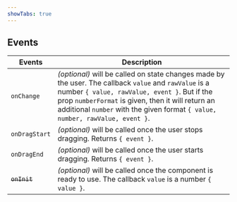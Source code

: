 ```yaml
---
showTabs: true
---
```


## Events

| Events        | Description                                                                                                                                                                                                                                                                                  |
| ------------- | -------------------------------------------------------------------------------------------------------------------------------------------------------------------------------------------------------------------------------------------------------------------------------------------- |
| `onChange`    | _(optional)_ will be called on state changes made by the user. The callback `value` and `rawValue` is a number `{ value, rawValue, event }`. But if the prop `numberFormat` is given, then it will return an additional `number` with the given format `{ value, number, rawValue, event }`. |
| `onDragStart` | _(optional)_ will be called once the user stops dragging. Returns `{ event }`.                                                                                                                                                                                                               |
| `onDragEnd`   | _(optional)_ will be called once the user starts dragging. Returns `{ event }`.                                                                                                                                                                                                              |
| ~~`onInit`~~  | _(optional)_ will be called once the component is ready to use. The callback `value` is a number `{ value }`.                                                                                                                                                                                |
